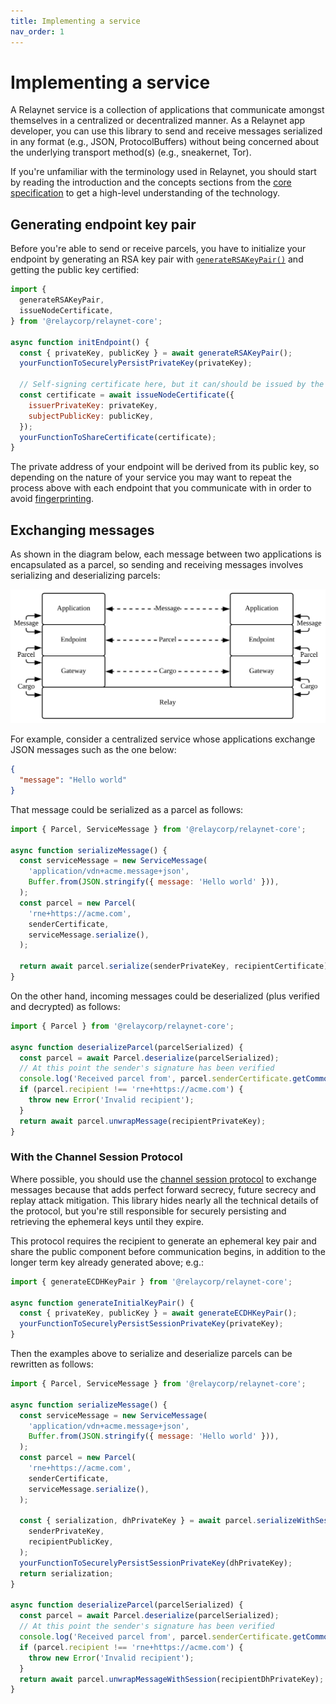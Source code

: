 ```yaml
---
title: Implementing a service
nav_order: 1
---
```


# Implementing a service

A Relaynet service is a collection of applications that communicate amongst themselves in a centralized or decentralized manner. As a Relaynet app developer, you can use this library to send and receive messages serialized in any format (e.g., JSON, ProtocolBuffers) without being concerned about the underlying transport method(s) (e.g., sneakernet, Tor).

If you're unfamiliar with the terminology used in Relaynet, you should start by reading the introduction and the concepts sections from the [core specification](https://specs.relaynet.link/RS-000) to get a high-level understanding of the technology.

## Generating endpoint key pair

Before you're able to send or receive parcels, you have to initialize your endpoint by generating an RSA key pair with [`generateRSAKeyPair()`](./api/globals.html#generatersakeypair) and getting the public key certified:

```javascript
import {
  generateRSAKeyPair,
  issueNodeCertificate,
} from '@relaycorp/relaynet-core';

async function initEndpoint() {
  const { privateKey, publicKey } = await generateRSAKeyPair();
  yourFunctionToSecurelyPersistPrivateKey(privateKey);

  // Self-signing certificate here, but it can/should be issued by the gateway
  const certificate = await issueNodeCertificate({
    issuerPrivateKey: privateKey,
    subjectPublicKey: publicKey,
  });
  yourFunctionToShareCertificate(certificate);
}
```

The private address of your endpoint will be derived from its public key, so depending on the nature of your service you may want to repeat the process above with each endpoint that you communicate with in order to avoid [fingerprinting](https://en.wikipedia.org/wiki/Device_fingerprint).

## Exchanging messages

As shown in the diagram below, each message between two applications is encapsulated as a parcel, so sending and receiving messages involves serializing and deserializing parcels:

![](assets/diagrams/protocol-layers.svg)

For example, consider a centralized service whose applications exchange JSON messages such as the one below:

```json
{
  "message": "Hello world"
}
```

That message could be serialized as a parcel as follows:

```javascript
import { Parcel, ServiceMessage } from '@relaycorp/relaynet-core';

async function serializeMessage() {
  const serviceMessage = new ServiceMessage(
    'application/vdn+acme.message+json',
    Buffer.from(JSON.stringify({ message: 'Hello world' })),
  );
  const parcel = new Parcel(
    'rne+https://acme.com',
    senderCertificate,
    serviceMessage.serialize(),
  );

  return await parcel.serialize(senderPrivateKey, recipientCertificate);
}
```

On the other hand, incoming messages could be deserialized (plus verified and decrypted) as follows:

```javascript
import { Parcel } from '@relaycorp/relaynet-core';

async function deserializeParcel(parcelSerialized) {
  const parcel = await Parcel.deserialize(parcelSerialized);
  // At this point the sender's signature has been verified
  console.log('Received parcel from', parcel.senderCertificate.getCommonName());
  if (parcel.recipient !== 'rne+https://acme.com') {
    throw new Error('Invalid recipient');
  }
  return await parcel.unwrapMessage(recipientPrivateKey);
}
```

### With the Channel Session Protocol

Where possible, you should use the [channel session protocol](https://specs.relaynet.link/RS-003) to exchange messages because that adds perfect forward secrecy, future secrecy and replay attack mitigation. This library hides nearly all the technical details of the protocol, but you're still responsible for securely persisting and retrieving the ephemeral keys until they expire.

This protocol requires the recipient to generate an ephemeral key pair and share the public component before communication begins, in addition to the longer term key already generated above; e.g.:

```javascript
import { generateECDHKeyPair } from '@relaycorp/relaynet-core';

async function generateInitialKeyPair() {
  const { privateKey, publicKey } = await generateECDHKeyPair();
  yourFunctionToSecurelyPersistSessionPrivateKey(privateKey);
}
```

Then the examples above to serialize and deserialize parcels can be rewritten as follows:

```javascript
import { Parcel, ServiceMessage } from '@relaycorp/relaynet-core';

async function serializeMessage() {
  const serviceMessage = new ServiceMessage(
    'application/vdn+acme.message+json',
    Buffer.from(JSON.stringify({ message: 'Hello world' })),
  );
  const parcel = new Parcel(
    'rne+https://acme.com',
    senderCertificate,
    serviceMessage.serialize(),
  );

  const { serialization, dhPrivateKey } = await parcel.serializeWithSession(
    senderPrivateKey,
    recipientPublicKey,
  );
  yourFunctionToSecurelyPersistSessionPrivateKey(dhPrivateKey);
  return serialization;
}

async function deserializeParcel(parcelSerialized) {
  const parcel = await Parcel.deserialize(parcelSerialized);
  // At this point the sender's signature has been verified
  console.log('Received parcel from', parcel.senderCertificate.getCommonName());
  if (parcel.recipient !== 'rne+https://acme.com') {
    throw new Error('Invalid recipient');
  }
  return await parcel.unwrapMessageWithSession(recipientDhPrivateKey);
}
```
